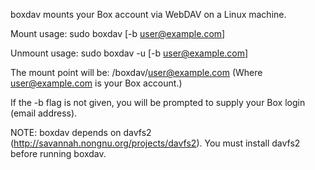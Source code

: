 boxdav mounts your Box account via WebDAV
on a Linux machine.

Mount usage:   sudo boxdav [-b user@example.com]

Unmount usage: sudo boxdav -u [-b user@example.com]

The mount point will be: /boxdav/user@example.com
(Where user@example.com is your Box account.)

If the -b flag is not given, you will be prompted
to supply your Box login (email address).

NOTE: boxdav depends on davfs2 (http://savannah.nongnu.org/projects/davfs2).
You must install davfs2 before running boxdav.
